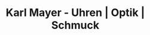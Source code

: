 ---
title: "Karl Mayer - Uhren | Optik | Schmuck"
url: /neustadt-a-d-donau/karl-mayer-uhren-optik-schmuck/
shop: Optiker
---